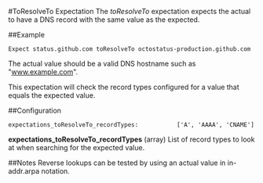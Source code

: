 #ToResolveTo Expectation
The _toResolveTo_ expectation expects the actual to have a DNS record with the same value as the expected.

##Example
```
Expect status.github.com toResolveTo octostatus-production.github.com
```
The actual value should be a valid DNS hostname such as "www.example.com".

This expectation will check the record types configured for a value that equals the expected value.

##Configuration
```
expectations_toResolveTo_recordTypes:           ['A', 'AAAA', 'CNAME']
```
**expectations_toResolveTo_recordTypes** (array) List of record types to look at when searching for the expected value.

##Notes
Reverse lookups can be tested by using an actual value in in-addr.arpa notation.
